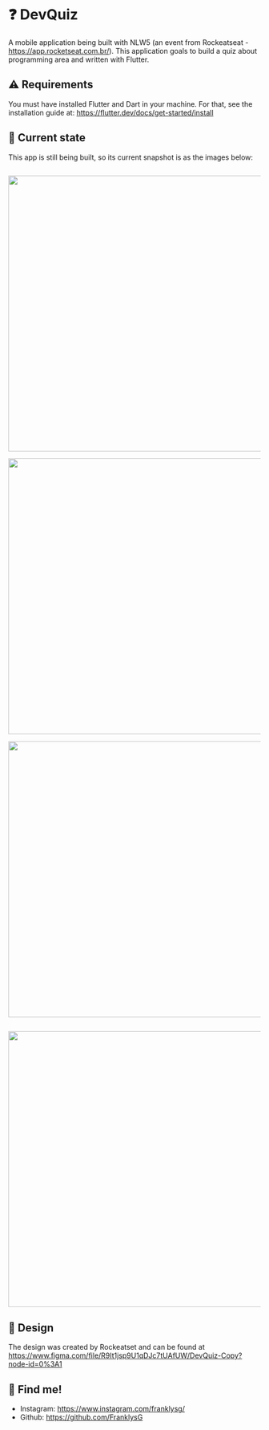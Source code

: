 # ❓ DevQuiz 

A mobile application being built with NLW5 (an event from Rockeatseat - https://app.rocketseat.com.br/). This application goals to build a quiz about programming area and written with Flutter.

## ⚠️ Requirements

You must have installed Flutter and Dart in your machine. For that, see the installation guide at: https://flutter.dev/docs/get-started/install

## 📱 Current state

This app is still being built, so its current snapshot is as the images below:

<p align="left">
<code>
<img src="https://github.com/FranklysG/nlw5/blob/main/assets/readme/splash_page.png" height="550px">
</code>
<code>
<img src="https://github.com/FranklysG/nlw5/blob/main/assets/readme/home_page.png" height="550px">
</code>
<code>
<img src="https://github.com/FranklysG/nlw5/blob/main/assets/readme/challenge_page.png" height="550px">
</code>
</p>
<p align="left">
<code>
<img src="https://github.com/FranklysG/nlw5/blob/main/assets/readme/result_page.png" height="550px">
</code>
</p>

## 🎨 Design

The design was created by Rockeatset and can be found at https://www.figma.com/file/R9It1jsp9U1qDJc7tUAfUW/DevQuiz-Copy?node-id=0%3A1

## 📌 Find me!
<!-- - Linkedin: https://www.linkedin.com/in/FranklysG19/ -->
- Instagram: https://www.instagram.com/franklysg/
- Github: https://github.com/FranklysG
